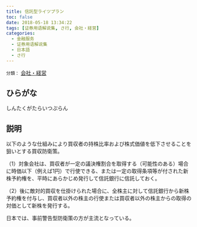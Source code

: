 ```yaml
---
title: 信託型ライツプラン
toc: false
date: 2018-05-18 13:34:22
tags: [证券用语解说集, さ行, 会社・経営]
categories:
  - 金融服务
  - 证券用语解说集
  - 日本語
  - さ行
---
```


`分類：` [会社・経営](/tags/会社・経営/)

## ひらがな

しんたくがたらいつぷらん

## 説明

以下のような仕組みにより買収者の持株比率および株式価値を低下させることを狙いとする買収防衛策。

（1）対象会社は、買収者が一定の議決権割合を取得する（可能性のある）場合に時価以下（例えば1円）で行使できる、または一定の取得条項等が付された新株予約権を、平時にあらかじめ発行して信託銀行に信託しておく。

（2）後に敵対的買収を仕掛けられた場合に、全株主に対して信託銀行から新株予約権を付与し、買収者以外の株主の行使または買収者以外の株主からの取得の対価として新株を発行する。

日本では、事前警告型防衛策の方が主流となっている。
